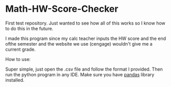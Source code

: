 # Math-HW-Score-Checker
First test repository. Just wanted to see how all of this works so I know how to do this in the future. 

I made this program since my calc teacher inputs the HW score and the end ofthe semester and the website we use (cengage) wouldn't give me a current grade. 

How to use: 

Super simple, just open the .csv file and follow the format I provided. Then run the python program in any IDE. Make sure you have [pandas]([url](https://pandas.pydata.org/getting_started.html)https://pandas.pydata.org/getting_started.html) library installed. 

